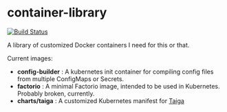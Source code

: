 # container-library

[![Build Status](https://travis-ci.org/proegssilb/container-library.svg?branch=master)](https://travis-ci.org/proegssilb/container-library)

A library of customized Docker containers I need for this or that.

Current images:
  - **config-builder** : A kubernetes init container for compiling config files from multiple ConfigMaps or Secrets.
  - **factorio** : A minimal Factorio image, intended to be used in Kubernetes. Probably broken, currently.
  - **charts/taiga** : A customized Kubernetes manifest for [Taiga](https://taiga.io/)
